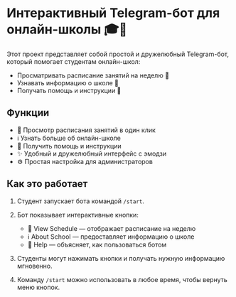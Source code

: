 # Интерактивный Telegram-бот для онлайн-школы 🎓🤖

Этот проект представляет собой простой и дружелюбный Telegram-бот, который помогает студентам онлайн-школ:

- Просматривать расписание занятий на неделю 📅
- Узнавать информацию о школе 🏫
- Получать помощь и инструкции 💬

## Функции

- 📅 Просмотр расписания занятий в один клик
- ℹ️ Узнать больше об онлайн-школе
- 💬 Получить помощь и инструкции
- ✨ Удобный и дружелюбный интерфейс с эмодзи
- ⚙️ Простая настройка для администраторов

## Как это работает

1. Студент запускает бота командой `/start`.
2. Бот показывает интерактивные кнопки:

   - 📅 View Schedule — отображает расписание на неделю  
   - ℹ️ About School — предоставляет информацию о школе  
   - 💬 Help — объясняет, как пользоваться ботом  

3. Студенты могут нажимать кнопки и получать нужную информацию мгновенно.  
4. Команду `/start` можно использовать в любое время, чтобы вернуть меню кнопок.